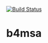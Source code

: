 [![Build Status](https://travis-ci.org/INGEOTEC/b4msa.svg?branch=master)](https://travis-ci.org/INGEOTEC/b4msa)

# b4msa
